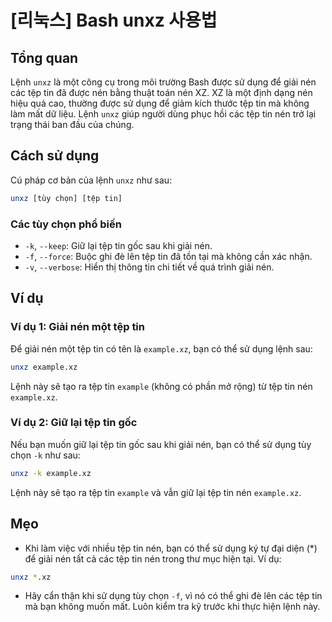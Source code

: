 # [리눅스] Bash unxz 사용법

## Tổng quan
Lệnh `unxz` là một công cụ trong môi trường Bash được sử dụng để giải nén các tệp tin đã được nén bằng thuật toán nén XZ. XZ là một định dạng nén hiệu quả cao, thường được sử dụng để giảm kích thước tệp tin mà không làm mất dữ liệu. Lệnh `unxz` giúp người dùng phục hồi các tệp tin nén trở lại trạng thái ban đầu của chúng.

## Cách sử dụng
Cú pháp cơ bản của lệnh `unxz` như sau:

```bash
unxz [tùy chọn] [tệp tin]
```

### Các tùy chọn phổ biến
- `-k`, `--keep`: Giữ lại tệp tin gốc sau khi giải nén.
- `-f`, `--force`: Buộc ghi đè lên tệp tin đã tồn tại mà không cần xác nhận.
- `-v`, `--verbose`: Hiển thị thông tin chi tiết về quá trình giải nén.

## Ví dụ
### Ví dụ 1: Giải nén một tệp tin
Để giải nén một tệp tin có tên là `example.xz`, bạn có thể sử dụng lệnh sau:

```bash
unxz example.xz
```

Lệnh này sẽ tạo ra tệp tin `example` (không có phần mở rộng) từ tệp tin nén `example.xz`.

### Ví dụ 2: Giữ lại tệp tin gốc
Nếu bạn muốn giữ lại tệp tin gốc sau khi giải nén, bạn có thể sử dụng tùy chọn `-k` như sau:

```bash
unxz -k example.xz
```

Lệnh này sẽ tạo ra tệp tin `example` và vẫn giữ lại tệp tin nén `example.xz`.

## Mẹo
- Khi làm việc với nhiều tệp tin nén, bạn có thể sử dụng ký tự đại diện (*) để giải nén tất cả các tệp tin nén trong thư mục hiện tại. Ví dụ:

```bash
unxz *.xz
```

- Hãy cẩn thận khi sử dụng tùy chọn `-f`, vì nó có thể ghi đè lên các tệp tin mà bạn không muốn mất. Luôn kiểm tra kỹ trước khi thực hiện lệnh này.